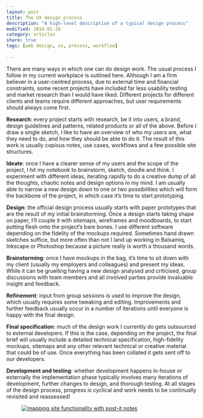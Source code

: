 ```yaml
---
layout: post
title: The UX design process
description: "A high-level description of a typical design process"
modified: 2014-01-28
category: articles
share: true
tags: [web design, ux, process, workflow]
 
---
```

There are many ways in which one can do design work. The usual process I follow in my current workplace is outlined here. Although I am a firm believer in a user-centred process, due to external time and financial constraints, some recent projects have included far less usability testing and market research than I would have liked. Different projects for different clients and teams require different approaches, but user requirements should always come first.

<b>Research</b>: every project starts with research, be it into users, a brand, design guidelines and patterns, related products or all of the above. Before I draw a single sketch, I like to have an overview of who my users are, what they need to do, and how they should be able to do it. The result of this work is usually copious notes, use cases, workflows and a few possible site structures. 

<b>Ideate</b>: once I have a clearer sense of my users and the scope of the project, I hit my notebook to brainstorm, sketch, doodle and think. I experiment with different ideas, iterating rapidly to do a creative dump of all the thoughts, chaotic notes and design options in my mind. I am usually able to narrow a new design down to one or two possibilities which will form the backbone of the project, in which case it’s time to start prototyping.

<b>Design</b>: the official design process usually starts with paper prototypes that are the result of my initial brainstorming. Once a design starts taking shape on paper, I’ll couple it with sitemaps, wireframes and moodboards, to start putting flesh onto the project’s bare bones. I use different software depending on the fidelity of the mockups required. Sometimes hand drawn sketches suffice, but more often than not I land up working in Balsamiq, Inkscape or Photoshop because a picture really is worth a thousand words.

<b>Brainstorming</b>: once I have mockups in the bag, it’s time to sit down with my client (usually my employers and colleagues) and present my ideas. While it can be gruelling having a new design analysed and criticised, group discussions with team members and all involved parties provide invaluable insight and feedback. 

<b>Refinement</b>: input from group sessions is used to improve the design, which usually requires some tweaking and editing. Improvements and further feedback usually occur in a number of iterations until everyone is happy with the final design.

<b>Final specification</b>: much of the design work I currently do gets outsourced to external developers. If this is the case, depending on the project, the final brief will usually include a detailed technical specification, high-fidelity mockups, sitemaps and any other relevant technical or creative material that could be of use. Once everything has been collated it gets sent off to our developers.

<b>Development and testing</b>: whether development happens in-house or externally the implementation phase typically involves many iterations of development, further changes to design, and thorough testing. At all stages of the design process, progress is cyclical and work needs to be continually revisited and reassessed!

<div class="col-md-6 image center">
<figure><a href="{{ site.url }}/images/post-it.jpg" data-lightbox="post-its" Title="Brainstorming use cases and functionality"><img src="{{ site.url }}/images/post-it.jpg" alt="mapping site functionality with post-it notes"></a></figure>
</div>
